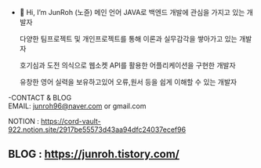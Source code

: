 - 👋 Hi, I’m JunRoh (노쥰)
  메인 언어 JAVA로 백엔드 개발에 관심을 가지고 있는 개발자
  
  다양한 팀프로젝트 및 개인프로젝트를 통해 이론과 실무감각을 쌓아가고 있는 개발자
  
  호기심과 도전 의식으로 웹소켓 API를 활용한 어플리케이션을 구현한 개발자
  
  유창한 영어 실력을 보유하고있어 오류,원서 등을 쉽게 이해할 수 있는 개발자
  


-CONTACT & BLOG       
  EMAIL: junroh96@naver.com or gmail.com
  
  NOTION : https://cord-vault-922.notion.site/2917be55573d43aa94dfc24037ecef96
  
  BLOG : https://junroh.tistory.com/
-   

<!---
RohJun/RohJun is a ✨ special ✨ repository because its `README.md` (this file) appears on your GitHub profile.
You can click the Preview link to take a look at your changes.
--->
